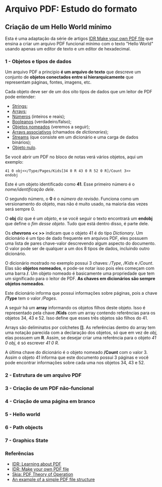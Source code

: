 # Arquivo PDF: Estudo do formato

## Criação de um Hello World mínimo

Esta é uma adaptação da série de artigos [IDR Make your own PDF file](https://blog.idrsolutions.com/2010/09/grow-your-own-pdf-file-part-1-pdf-objects-and-data-types/) que ensina a criar um arquivo PDF funcional mínimo com o texto "Hello World" usando apenas um editor de texto e um editor de hexadecimal.

### 1 - Objetos e tipos de dados

Um arquivo PDF a principio **é um arquivo de texto** que descreve um conjunto de **objetos conectados entre si hierarquicamente** que representam páginas, fontes, imagens, etc.

Cada objeto deve ser de um dos oito tipos de dados que um leitor de PDF pode entender:

- [Strings](https://www.adobe.com/content/dam/acom/en/devnet/pdf/pdf_reference_archive/pdf_reference_1-7.pdf#page=53);
- [Arrays](https://www.adobe.com/content/dam/acom/en/devnet/pdf/pdf_reference_archive/pdf_reference_1-7.pdf#page=58);
- [Números](https://www.adobe.com/content/dam/acom/en/devnet/pdf/pdf_reference_archive/pdf_reference_1-7.pdf#page=52) (inteiros e reais);
- [Booleanos](https://www.adobe.com/content/dam/acom/en/devnet/pdf/pdf_reference_archive/pdf_reference_1-7.pdf#page=52) (verdadeiro/falso);
- [Objetos nomeados](https://www.adobe.com/content/dam/acom/en/devnet/pdf/pdf_reference_archive/pdf_reference_1-7.pdf#page=56) (veremos a seguir);
- [Arrays associativos](https://www.adobe.com/content/dam/acom/en/devnet/pdf/pdf_reference_archive/pdf_reference_1-7.pdf#page=59) (chamados de *dictionaries*);
- [Streams](https://www.adobe.com/content/dam/acom/en/devnet/pdf/pdf_reference_archive/pdf_reference_1-7.pdf#page=60) (que consiste em um dicionário e uma carga de dados binários);
- [Objeto nulo](https://www.adobe.com/content/dam/acom/en/devnet/pdf/pdf_reference_archive/pdf_reference_1-7.pdf#page=63).

Se você abrir um PDF no bloco de notas verá vários objetos, aqui um exemplo:

```
41 0 obj<</Type/Pages/Kids[34 0 R 43 0 R 52 0 R]/Count 3>>
endobj
```

Este é um objeto identificado como **41**. Esse primeiro número é o *nome/identificação dele*.

O segundo número, o **0** é o *número da revisão*. Funciona como um versionamento do objeto, mas não é muito usado, na maioria das vezes será sempre 0.

O **obj** diz que é um *objeto*, e se você seguir o texto encontrará um **endobj** que define o *fim desse objeto*. Tudo que está dentro disso, é parte dele.

Os **chevrons << >>** indicam que o objeto 41 é do tipo *Dictionary*. Um dicionário é um tipo de dado frequente em arquivos PDF, eles possuem uma lista de pares chave-valor descrevendo algum aspecto do documento. O valor pode ser de qualquer a um dos 8 tipos de dados, incluindo outro dicionário.

O dicionário mostrado no exemplo possui 3 chaves: */Type*, */Kids* e */Count*. Elas são **objetos nomeados**, e pode-se notar isso pois eles começam com uma barra **/**. Um objeto nomeado é basicamente uma propriedade que tem um significado para o leitor de PDF. **As chaves em dicionários são sempre objetos nomeados**.

Este dicionário informa que possui informações sobre páginas, pois a chave **/Type** tem o valor */Pages*.

A seguir há um **array** informando os objetos filhos deste objeto. Isso é representado pela chave **/Kids** com um array contendo referências para os objetos 34, 43 e 52. Isso define que esses três objetos são filhos do 41.

Arrays são deliminatos por colchetes **[]**. As referências dentro do array tem uma notação parecida com a declaração dos objetos, só que em vez de *obj*, elas possuem um **R**. Assim, se desejar criar uma referência para o objeto *41 0 obj*, é só escrever *41 0 R*.

A última chave do dicionário é o objeto nomeado **/Count** com o valor 3. Assim o objeto 41 informa que este documento possui 3 páginas e você pode encontrar informações sobre cada uma nos objetos 34, 43 e 52.


### 2 - Estrutura de um arquivo PDF

### 3 - Criação de um PDF não-funcional

### 4 - Criação de uma página em branco

### 5 - Hello world

### 6 - Path objects

### 7 - Graphics State


### Referências
- [IDR: Learning about PDF](https://blog.idrsolutions.com/2009/08/learning-about-pdf/)
- [IDR: Make your own PDF file](https://blog.idrsolutions.com/2010/09/grow-your-own-pdf-file-part-1-pdf-objects-and-data-types/)
- [Skia: PDF Theory of Operation](https://skia.org/dev/design/pdftheory)
- [An example of a simple PDF file structure](https://www.researchgate.net/figure/An-example-of-a-simple-PDF-file-structure-that-consists-of-one-page-that-contains-a_fig1_326102942)
